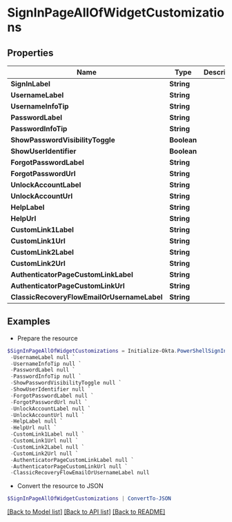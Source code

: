 # SignInPageAllOfWidgetCustomizations
## Properties

Name | Type | Description | Notes
------------ | ------------- | ------------- | -------------
**SignInLabel** | **String** |  | [optional] 
**UsernameLabel** | **String** |  | [optional] 
**UsernameInfoTip** | **String** |  | [optional] 
**PasswordLabel** | **String** |  | [optional] 
**PasswordInfoTip** | **String** |  | [optional] 
**ShowPasswordVisibilityToggle** | **Boolean** |  | [optional] 
**ShowUserIdentifier** | **Boolean** |  | [optional] 
**ForgotPasswordLabel** | **String** |  | [optional] 
**ForgotPasswordUrl** | **String** |  | [optional] 
**UnlockAccountLabel** | **String** |  | [optional] 
**UnlockAccountUrl** | **String** |  | [optional] 
**HelpLabel** | **String** |  | [optional] 
**HelpUrl** | **String** |  | [optional] 
**CustomLink1Label** | **String** |  | [optional] 
**CustomLink1Url** | **String** |  | [optional] 
**CustomLink2Label** | **String** |  | [optional] 
**CustomLink2Url** | **String** |  | [optional] 
**AuthenticatorPageCustomLinkLabel** | **String** |  | [optional] 
**AuthenticatorPageCustomLinkUrl** | **String** |  | [optional] 
**ClassicRecoveryFlowEmailOrUsernameLabel** | **String** |  | [optional] 

## Examples

- Prepare the resource
```powershell
$SignInPageAllOfWidgetCustomizations = Initialize-Okta.PowerShellSignInPageAllOfWidgetCustomizations  -SignInLabel null `
 -UsernameLabel null `
 -UsernameInfoTip null `
 -PasswordLabel null `
 -PasswordInfoTip null `
 -ShowPasswordVisibilityToggle null `
 -ShowUserIdentifier null `
 -ForgotPasswordLabel null `
 -ForgotPasswordUrl null `
 -UnlockAccountLabel null `
 -UnlockAccountUrl null `
 -HelpLabel null `
 -HelpUrl null `
 -CustomLink1Label null `
 -CustomLink1Url null `
 -CustomLink2Label null `
 -CustomLink2Url null `
 -AuthenticatorPageCustomLinkLabel null `
 -AuthenticatorPageCustomLinkUrl null `
 -ClassicRecoveryFlowEmailOrUsernameLabel null
```

- Convert the resource to JSON
```powershell
$SignInPageAllOfWidgetCustomizations | ConvertTo-JSON
```

[[Back to Model list]](../README.md#documentation-for-models) [[Back to API list]](../README.md#documentation-for-api-endpoints) [[Back to README]](../README.md)

